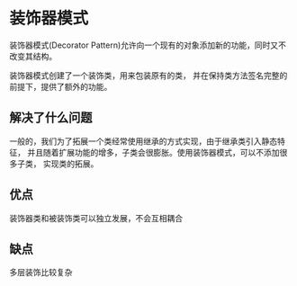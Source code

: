 # 装饰器模式
装饰器模式(Decorator Pattern)允许向一个现有的对象添加新的功能，同时又不改变其结构。

装饰器模式创建了一个装饰类，用来包装原有的类，
并在保持类方法签名完整的前提下，提供了额外的功能。

## 解决了什么问题
一般的，我们为了拓展一个类经常使用继承的方式实现，由于继承类引入静态特征，
并且随着扩展功能的增多，子类会很膨胀。使用装饰器模式，可以不添加很多子类，
实现类的拓展。

## 优点
装饰器类和被装饰类可以独立发展，不会互相耦合

## 缺点
多层装饰比较复杂